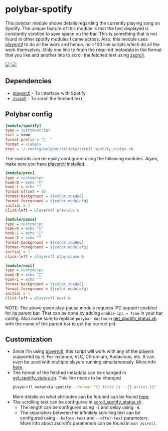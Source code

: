 # polybar-spotify

This polybar module shows details regarding the currently playing song on Spotify. The unique feature of this module is that the text displayed is constantly scrolled to save space on the bar. This is something that is not found in other spotify modules I came across. Also, this module uses [playerctl](https://github.com/altdesktop/playerctl) to do all the work and hence, no >100 line scripts which do all the work themselves. Only one line to fetch the required metadata in the format that you like and another line to scroll the fetched text using [zscroll](https://github.com/noctuid/zscroll).

![](screenshots/demo_mini.gif)
![](screenshots/demo.gif)

## Dependencies

- [playerctl](https://github.com/altdesktop/playerctl#installing) - To interface with Spotify
- [zscroll](https://github.com/noctuid/zscroll#installation) - To scroll the fetched text

## Polybar config

```ini
[module/spotify]
type = custom/script
tail = true
format-prefix = "  "
format = <label>
exec = ~/.config/polybar/scripts/scroll_spotify_status.sh
```

The controls can be easily configured using the following modules. Again, make sure you have [playerctl](https://github.com/altdesktop/playerctl) installed.

```ini
[module/prev]
type = custom/ipc
hook-0 = echo ""
hook-1 = echo ""
format-offset = 10
format-background = ${color.shade6}
format-foreground = ${color.modulefg}
initial = 1
click-left = playerctl previous &

[module/pause]
type = custom/ipc
hook-0 = echo ""
hook-1 = echo ""
hook-2 = echo ""
format-background = ${color.shade6}
format-foreground = ${color.modulefg}
initial = 1
click-left = playerctl play-pause &

[module/next]
type = custom/ipc
hook-0 = echo ""
hook-1 = echo ""
format-background = ${color.shade6}
format-foreground = ${color.modulefg}
initial = 1
click-left = playerctl next &
```

NOTE: The above given play-pause module requires IPC support enabled for its parent bar. That can be done by adding `enable-ipc = true` in your bar config. Also make sure to replace `polybar bottom` in [get_spotify_status.sh](get_spotify_status.sh) with the name of the parent bar to get the correct pid.

## Customization

- Since I'm using [playerctl](https://github.com/altdesktop/playerctl), this script will work with any of the players supported by it. For instance, VLC, Chromium, Audacious, etc. It can even be used with multiple players running simultaneously. More info [here](https://github.com/altdesktop/playerctl#selecting-players-to-control).
- The format of the fetched metadata can be changed in [get_spotify_status.sh](get_spotify_status.sh). This line needs to be changed
  ```sh
  playerctl metadata spotify --format "{{ title }} - {{ artist }}"
  ```
  More details on what attributes can be fetched can be found [here](https://github.com/altdesktop/playerctl/#printing-properties-and-metadata).
- The scrolling text can be configured in [scroll_spotify_status.sh](scroll_spotify_status.sh). 
  - The length can be configured using `-l` and delay using `-d`.
  - The separators between the infinitely scrolling text can be configured using `--before-text` and `--after-text` parameters.  
  More info about zscroll's parameters can be found in `man zscroll`.    